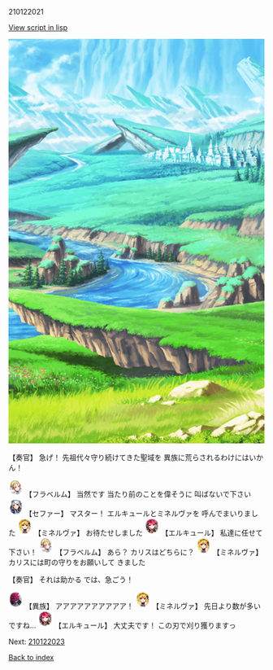 210122021

[View script in lisp](../scripts/210122021.txt)

![plain.png](../images/backgrounds/plain.png)

【奏官】
急げ！
先祖代々守り続けてきた聖域を
異族に荒らされるわけにはいかん！

<img src="../images/units/501611.png" alt="501611.png" height="34"/>
【フラベルム】
当然です
当たり前のことを偉そうに
叫ばないで下さい

<img src="../images/units/502111.png" alt="502111.png" height="34"/>
【セファー】
マスター！
エルキュールとミネルヴァを
呼んでまいりました

<img src="../images/units/5302521.png" alt="5302521.png" height="34"/>
【ミネルヴァ】
お待たせしました

<img src="../images/units/5202521.png" alt="5202521.png" height="34"/>
【エルキュール】
私達に任せて下さい！

<img src="../images/units/501611.png" alt="501611.png" height="34"/>
【フラベルム】
あら？
カリスはどちらに？

<img src="../images/units/5302521.png" alt="5302521.png" height="34"/>
【ミネルヴァ】
カリスには町の守りをお願いして
きました

【奏官】
それは助かる
では、急ごう！

<img src="../images/units/5809801.png" alt="5809801.png" height="34"/>
【異族】
アアアアアアアアアア！

<img src="../images/units/5302521.png" alt="5302521.png" height="34"/>
【ミネルヴァ】
先日より数が多いですね…

<img src="../images/units/5202521.png" alt="5202521.png" height="34"/>
【エルキュール】
大丈夫です！
この刃で刈り獲りますっ

Next: [210122023](210122023.md)

[Back to index](index.md)
